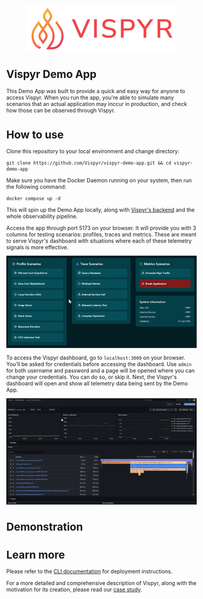 <div align="center">
  <a href="https://vispyr.com">
    <img src="./assets/vispyr-banner.png" alt="Vispyr Banner" width="400">
  </a>
</div>

# Vispyr Demo App

This Demo App was built to provide a quick and easy way for anyone to access Vispyr. When you run the app, you're able to simulate many scenarios that an actual application may inccur in production, and check how those can be observed through Vispyr.

# How to use

Clone this repository to your local environment and change directory:

```
git clone https://github.com/Vispyr/vispyr-demo-app.git && cd vispyr-demo-app
```

Make sure you have the Docker Daemon running on your system, then run the following command:

```
docker compose up -d
```
This will spin up the Demo App locally, along with [Vispyr's backend](https://github.com/Vispyr/vispyr-backend "Go to Vispyr backend") and the whole observability pipeline.

Access the app through port 5173 on your browser. It will provide you with 3 columns for testing scenarios: profiles, traces and metrics. These are meant to serve Vispyr's dashboard with situations where each of these telemetry signals is more effective.

<div align="center">
  <img src="assets/demo2.gif" alt="Collector Overview" width="600">
</div>

To access the Vispyr dashboard, go to `localhost:3000` on your browser. You'll be asked for credentials before accessing the dashboard. Use `admin` for both username and password and a page will be opened where you can change your credentials. You can do so, or skip it. Next, the Vispyr's dashboard will open and show all telemetry data being sent by the Demo App.

<div align="center">
  <img src="assets/demo3.gif" alt="Collector Overview" width="600">
</div>

# Demonstration

# Learn more

Please refer to the [CLI documentation](https://github.com/Vispyr/vispyr-cli "Go to CLI page") for deployment instructions.

For a more detailed and comprehensive description of Vispyr, along with the motivation for its creation, please read our [case study](https://vispyr.com "Go to Case Study").
